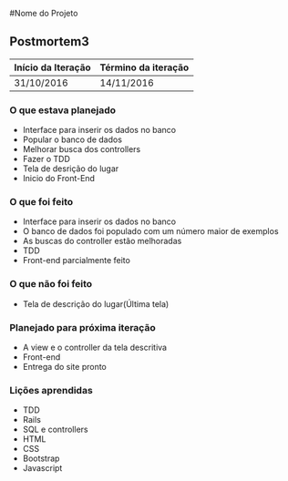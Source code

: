 #Nome do Projeto

## Postmortem3

Início da Iteração | Término da iteração
------------ | -------------
31/10/2016 | 14/11/2016


### O que estava planejado
* Interface para inserir os dados no banco
* Popular o banco de dados  
* Melhorar busca dos controllers
* Fazer o TDD
* Tela de desrição do lugar
* Inicio do Front-End

### O que foi feito
* Interface para inserir os dados no banco
* O banco de dados foi populado com um número maior de exemplos
* As buscas do controller estão melhoradas
* TDD
* Front-end parcialmente feito

### O que não foi feito
* Tela de descrição do lugar(Última tela)

### Planejado para próxima iteração
* A view e o controller da tela descritiva
* Front-end
* Entrega do site pronto

### Lições aprendidas
* TDD
* Rails
* SQL e controllers
* HTML
* CSS
* Bootstrap
* Javascript
